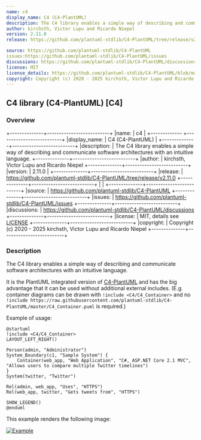 ```yaml
---
name: c4
display_name: C4 (C4-PlantUML)
description: The C4 library enables a simple way of describing and communicate software architectures with an intuitive language.
author: kirchsth, Victor Lupu and Ricardo Niepel
version: 2.11.0
release: https://github.com/plantuml-stdlib/C4-PlantUML/tree/release/v2.11.0

source: https://github.com/plantuml-stdlib/C4-PlantUML
issues:https://github.com/plantuml-stdlib/C4-PlantUML/issues
discussions: https://github.com/plantuml-stdlib/C4-PlantUML/discussions
license: MIT
license_details: https://github.com/plantuml-stdlib/C4-PlantUML/blob/master/LICENSE
copyright: Copyright (c) 2020 - 2025 kirchsth, Victor Lupu and Ricardo Niepel
---
```


## C4 library (C4-PlantUML) [C4]

### Overview

+--------------+--------------------------+
|name:         | c4                       |
+------------- +--------------------------+
|display_name: | C4 (C4-PlantUML)         |
+--------------+--------------------------+
|description:  | The C4 library enables a simple way of describing and communicate software architectures with an intuitive language.
+--------------+--------------------------+
|author:       | kirchsth, Victor Lupu and Ricardo Niepel
+--------------+--------------------------+
|version:      | 2.11.0                   |
+--------------+--------------------------+
|release:      | https://github.com/plantuml-stdlib/C4-PlantUML/tree/release/v2.11.0
+--------------+--------------------------+
|                                         | 
+--------------+--------------------------+
|source:       | https://github.com/plantuml-stdlib/C4-PlantUML
+--------------+--------------------------+
|issues:       | https://github.com/plantuml-stdlib/C4-PlantUML/issues
+--------------+--------------------------+
|discussions:  | https://github.com/plantuml-stdlib/C4-PlantUML/discussions
+--------------+--------------------------+
|license:      | MIT, details see [LICENSE](https://github.com/plantuml-stdlib/C4-PlantUML/blob/master/LICENSE)
+--------------+--------------------------+
|copyright:    | Copyright (c) 2020 - 2025 kirchsth, Victor Lupu and Ricardo Niepel
+--------------+--------------------------+

### Description

The C4 library enables a simple way of describing and communicate software architectures with an intuitive language.

It is the PlantUML integrated version of [C4-PlantUML](https://github.com/plantuml-stdlib/C4-PlantUML) and has the big advantage that it can be used without additional external includes.
(E.g. container diagrams can be drawn with `!include <C4/C4_Container>` and no `!include https://raw.githubusercontent.com/plantuml-stdlib/C4-PlantUML/master/C4_Container.puml` is required.)

Example of usage:

```plantuml
@startuml
!include <C4/C4_Container>
LAYOUT_LEFT_RIGHT()

Person(admin, "Administrator")
System_Boundary(c1, "Sample System") {
    Container(web_app, "Web Application", "C#, ASP.NET Core 2.1 MVC", "Allows users to compare multiple Twitter timelines")
}
System(twitter, "Twitter")

Rel(admin, web_app, "Uses", "HTTPS")
Rel(web_app, twitter, "Gets tweets from", "HTTPS")

SHOW_LEGEND()
@enduml
```

This example renders the following image:

[![Example](https://www.plantuml.com/plantuml/png/JL1TQy9047o_Nx5DNn8GYyN7KanJgmMhOivAdyAPRE7WFiBT1f7I_zvDjTfxMUvcPcTk9f5KeCuQSQDTRRe6uQ4OtnNZgl2Eb7OO7iKY_rXjPRMOliXgypgRopGJOeqXUfUgncetW2JlfuuK5FcGPA8yHa9RFVdEDIeSqth4f5BPrY2Si2I3Bm5yBaxf0VULQbjcxd0FUTiQNIlItYNyLDmE82_Nm-LKiYGWt0z7yFPUz5XkZ3z4w2A62EIXzhPLJB6T8TrRoeCcmW2aBHhsYXpn-nmofHF8Uyuq1iK6pT_dhh6saPKyvrAkooJx9LtGwvePKkGhzkCpUFjV8ihvQiTTpgRBP-vnWgxX-dy0)](https://www.plantuml.com/plantuml/uml/JL1TQy9047o_Nx5DNn8GYyN7KanJgmMhOivAdyAPRE7WFiBT1f7I_zvDjTfxMUvcPcTk9f5KeCuQSQDTRRe6uQ4OtnNZgl2Eb7OO7iKY_rXjPRMOliXgypgRopGJOeqXUfUgncetW2JlfuuK5FcGPA8yHa9RFVdEDIeSqth4f5BPrY2Si2I3Bm5yBaxf0VULQbjcxd0FUTiQNIlItYNyLDmE82_Nm-LKiYGWt0z7yFPUz5XkZ3z4w2A62EIXzhPLJB6T8TrRoeCcmW2aBHhsYXpn-nmofHF8Uyuq1iK6pT_dhh6saPKyvrAkooJx9LtGwvePKkGhzkCpUFjV8ihvQiTTpgRBP-vnWgxX-dy0)
